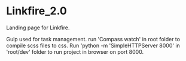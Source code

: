 Linkfire_2.0
============

Landing page for Linkfire.

Gulp used for task management. 
run 'Compass watch' in root folder to compile scss files to css.
Run 'python -m 'SimpleHTTPServer 8000' in 'root/dev' folder to run project in browser on port 8000.
